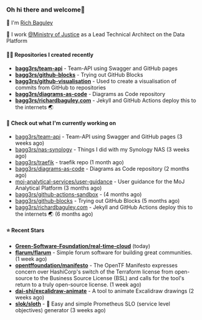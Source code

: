 ### Oh hi there and welcome👋

👐 I'm [Rich Baguley](https://richardbaguley.com/about)

🏢 I work [@Ministry of Justice](https://github.com/ministryofjustice) as a Lead Technical Architect on the Data Platform

#### 👨‍💻 Repositories I created recently
- **[bagg3rs/team-api](https://github.com/bagg3rs/team-api)** - Team-API using Swagger and GitHub pages
- **[bagg3rs/github-blocks](https://github.com/bagg3rs/github-blocks)** - Trying out GitHub Blocks
- **[bagg3rs/github-visualisation](https://github.com/bagg3rs/github-visualisation)** - Used to create a visualisation of commits from GitHub to repositories
- **[bagg3rs/diagrams-as-code](https://github.com/bagg3rs/diagrams-as-code)** - Diagrams as Code repository
- **[bagg3rs/richardbaguley.com](https://github.com/bagg3rs/richardbaguley.com)** - Jekyll and GitHub Actions deploy this to the internets 🌏

#### 👷 Check out what I'm currently working on

- [bagg3rs/team-api](https://github.com/bagg3rs/team-api) - Team-API using Swagger and GitHub pages (3 weeks ago)
- [bagg3rs/nas-synology](https://github.com/bagg3rs/nas-synology) - Things I did with my Synology NAS (3 weeks ago)
- [bagg3rs/traefik](https://github.com/bagg3rs/traefik) - traefik repo (1 month ago)
- [bagg3rs/diagrams-as-code](https://github.com/bagg3rs/diagrams-as-code) - Diagrams as Code repository (2 months ago)
- [moj-analytical-services/user-guidance](https://github.com/moj-analytical-services/user-guidance) - User guidance for the MoJ Analytical Platform (3 months ago)
- [bagg3rs/github-actions-sandbox](https://github.com/bagg3rs/github-actions-sandbox) -  (4 months ago)
- [bagg3rs/github-blocks](https://github.com/bagg3rs/github-blocks) - Trying out GitHub Blocks (5 months ago)
- [bagg3rs/richardbaguley.com](https://github.com/bagg3rs/richardbaguley.com) - Jekyll and GitHub Actions deploy this to the internets 🌏 (6 months ago)

#### ⭐ Recent Stars


- **[Green-Software-Foundation/real-time-cloud](https://github.com/Green-Software-Foundation/real-time-cloud)** (today)
- **[flarum/flarum](https://github.com/flarum/flarum)** - Simple forum software for building great communities. (1 week ago)
- **[opentffoundation/manifesto](https://github.com/opentffoundation/manifesto)** - The OpenTF Manifesto expresses concern over HashiCorp&#39;s switch of the Terraform license from open-source to the Business Source License (BSL) and calls for the tool&#39;s return to a truly open-source license. (1 week ago)
- **[dai-shi/excalidraw-animate](https://github.com/dai-shi/excalidraw-animate)** - A tool to animate Excalidraw drawings (2 weeks ago)
- **[slok/sloth](https://github.com/slok/sloth)** - 🦥 Easy and simple Prometheus SLO (service level objectives) generator (3 weeks ago)
